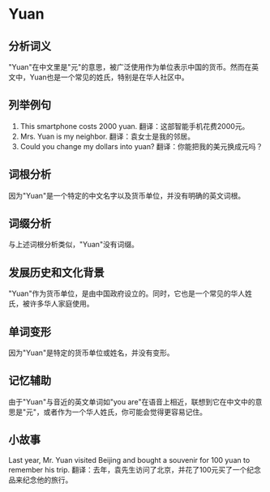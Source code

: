 # Yuan

## 分析词义

  

"Yuan"在中文里是"元"的意思，被广泛使用作为单位表示中国的货币。然而在英文中，Yuan也是一个常见的姓氏，特别是在华人社区中。

  

## 列举例句

  

1.  This smartphone costs 2000 yuan. 翻译：这部智能手机花费2000元。
2.  Mrs. Yuan is my neighbor. 翻译：袁女士是我的邻居。
3.  Could you change my dollars into yuan? 翻译：你能把我的美元换成元吗？

  

## 词根分析

  

因为"Yuan"是一个特定的中文名字以及货币单位，并没有明确的英文词根。

  

## 词缀分析

  

与上述词根分析类似，"Yuan"没有词缀。

  

## 发展历史和文化背景

  

"Yuan"作为货币单位，是由中国政府设立的。同时，它也是一个常见的华人姓氏，被许多华人家庭使用。

  

## 单词变形

  

因为"Yuan"是特定的货币单位或姓名，并没有变形。

  

## 记忆辅助

  

由于"Yuan"与音近的英文单词如"you are"在语音上相近，联想到它在中文中的意思是"元"，或者作为一个华人姓氏，你可能会觉得更容易记住。

  

## 小故事

  

Last year, Mr. Yuan visited Beijing and bought a souvenir for 100 yuan to remember his trip. 翻译：去年，袁先生访问了北京，并花了100元买了一个纪念品来纪念他的旅行。
